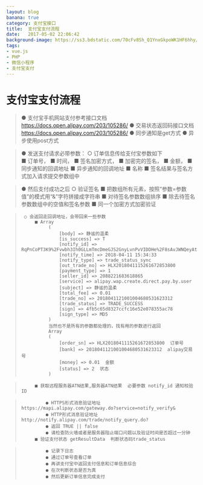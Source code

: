 ```yaml
---
layout: blog
banana: true
category: 支付宝接口
title:  支付宝支付流程
date:   2017-05-02 22:06:42
background-image: https://ss3.bdstatic.com/70cFv8Sh_Q1YnxGkpoWK1HF6hhy/it/u=2529520907,1336124110&fm=27&gp=0.jpg
tags:
- vue.js
- PHP
- 微信小程序
- 支付宝支付
---
```


# 支付宝支付流程

>  ● 支付宝手机网站支付参考接口文档  https://docs.open.alipay.com/203/105286/
>  ● 交易状态返回码接口文档  https://docs.open.alipay.com/203/105286/
>  ● 同步通知是get方式
>  ● 异步使用post方式

>  ● 发送支付请求必带参数：
>      ○ 订单信息传给支付宝参数如下  
>          ■ 订单号，
>          ■ 时间，
>          ■ 签名加密方式，
>          ■ 加密完的签名，
>          ■ 金额，
>          ■ 同步通知的回调地址
>          ■ 异步通知的回调地址
>          ■ 名称
>          ■ 签名结果与签名方式加入请求提交参数组中

>  ● 然后支付成功之后
>      ○ 验证签名
>          ■ 把数组所有元素，按照“参数=参数值”的模式用“&”字符拼接成字符串
>          ■ 对待签名参数数组排序
>          ■ 除去待签名参数数组中的空值和签名参数
>          ■ 同一个加密方式加密验证
  
>      ○ 会返回走回调地址，会带回来一些参数
>          ■ Array
>               (
>				    [body] => 静谧的温柔
>				    [is_success] => T
>				    [notify_id] => RqPnCoPT3K9%2Fvwbh3Ih0GLLmTmcDmeGJS2GnyLvnPvVIDDHe%2F8sAvJWNQeyAttzyqhNK
>				    [notify_time] => 2018-04-11 15:34:33
>				    [notify_type] => trade_status_sync
>				    [out_trade_no] => HLX2018041115261672853800
>				    [payment_type] => 1
>				    [seller_id] => 2088221683618865
>				    [service] => alipay.wap.create.direct.pay.by.user
>				    [subject] => 静谧的温柔
>				    [total_fee] => 0.01
>				    [trade_no] => 2018041121001004680531623312
>				    [trade_status] => TRADE_SUCCESS
>				    [sign] => 4fb5c65d8327ccfc16e52e078355ac78
>				    [sign_type] => MD5
>				)
>				当然也不是所有的参数都处理的，找有用的参数进行返回
>				Array
>				(
>				    [order_sn] => HLX2018041115261672853800  订单号
>				    [bank] => 2018041121001004680531623312	alipay交易号
>				    [money] => 0.01  金额
>				    [status] => 2  状态
>				)
 
>          ■ 获取远程服务器ATN结果,服务器ATN结果  必要参数 notify_id 通知校验ID

>              ● HTTPS形式消息验证地址 https://mapi.alipay.com/gateway.do?service=notify_verify&
>              ● HTTP形式消息验证地址 http://notify.alipay.com/trade/notify_query.do?
>              ● 返回 TRUE || false 
>              ● 请检查防火墙或者是服务器阻止端口问题以及验证时间是否超过一分钟
>          ■ 验证支付状态 getResultData  判断状态码trade_status
	
>              ● 记录下日志
>              ● 通过订单号查看订单
>              ● 再讲支付宝中返回支付信息和订单信息综合
>              ● 在次判断状态是否为真
>              ● 然后更新订单信息完成支付
